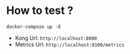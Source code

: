 # How to test ?

```docker-compose up -d```

- Kong Url: `http://localhost:8000`
- Metrics Url: `http://localhost:8100/metrics`